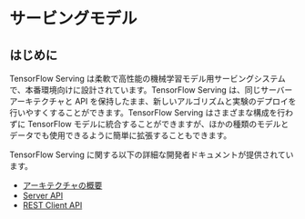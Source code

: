 # サービングモデル

## はじめに

TensorFlow Serving は柔軟で高性能の機械学習モデル用サービングシステムで、本番環境向けに設計されています。TensorFlow Serving は、同じサーバーアーキテクチャと API を保持したまま、新しいアルゴリズムと実験のデプロイを行いやすくすることができます。TensorFlow Serving はさまざまな構成を行わずに TensorFlow モデルに統合することができますが、ほかの種類のモデルとデータでも使用できるように簡単に拡張することもできます。

TensorFlow Serving に関する以下の詳細な開発者ドキュメントが提供されています。

- [アーキテクチャの概要](https://www.tensorflow.org/tfx/serving/architecture)
- [Server API](https://www.tensorflow.org/tfx/serving/api_docs/cc/)
- [REST Client API](https://www.tensorflow.org/tfx/serving/api_rest)
